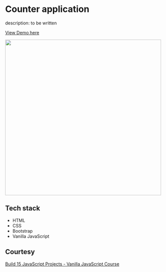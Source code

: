 # Counter application

description: to be written

[View Demo here](https://madhuri-chitikela.github.io/modal-project/)

<img src="" height="500" />

## Tech stack

- HTML
- CSS
- Bootstrap
- Vanilla JavaScript

## Courtesy

[Build 15 JavaScript Projects - Vanilla JavaScript Course](https://www.youtube.com/watch?v=3PHXvlpOkf4)
